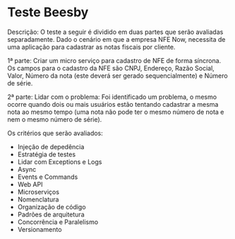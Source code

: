# Teste Beesby

Descrição:
  O teste a seguir é dividido em duas partes que serão avaliadas separadamente. Dado o cenário em que a empresa NFE Now, necessita de uma aplicação para cadastrar as notas fiscais por cliente.

1ª parte:
  Criar um micro serviço para cadastro de NFE de forma síncrona. Os campos para o cadastro da NFE são CNPJ, Endereço, Razão Social, Valor, Número da nota (este deverá ser gerado sequencialmente) e Número de série.
  
2ª parte:
  Lidar com o problema: 
    Foi identificado um problema, o mesmo ocorre quando dois ou mais usuários estão tentando cadastrar a mesma nota ao mesmo tempo (uma nota não pode ter o mesmo número de nota e nem o mesmo número de série).
    
Os critérios que serão avaliados:
  - Injeção de depedência
  - Estratégia de testes
  - Lidar com Exceptions e Logs
  - Async
  - Events e Commands
  - Web API
  - Microserviços
  - Nomenclatura
  - Organização de código
  - Padrões de arquitetura
  - Concorrência e Paralelismo
  - Versionamento
